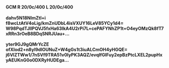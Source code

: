 #### GCM R 20/0c/400 L 20/0c/400
**dahv5N18NImZtI+i**<br/>**f8wcLtAtV4oLig/kmZnUDbL4isVXUY16LeV85YCy1d4=**<br/>**W98PqdTJIlPQVJ5fxHa63lkA4U2rPi7L+cePAFYNhZP1t+O4eyOMzQk8fT7xRRn3rOeB8BDqSNRJUau+...**<br/><br/>
**yter9GJ9gQMrYcZE**<br/>**ofXIod2+n8yl9dlOUNuZ+W4gGs1t3iuALCmOH4yHGQE=**<br/>**j6VlZTWw1/7nSVf9TRA51v0IyPK3AQZ/evqlfGlFuy2epBzPtcLXEL2pupHxyAEUKnG0o0DXRyHUDEga...**